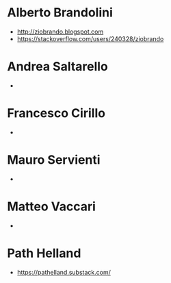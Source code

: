 # Alberto Brandolini 
- http://ziobrando.blogspot.com
- https://stackoverflow.com/users/240328/ziobrando

# Andrea Saltarello
-

# Francesco Cirillo
-

# Mauro Servienti
- 

# Matteo Vaccari
-

# Path Helland
- https://pathelland.substack.com/
